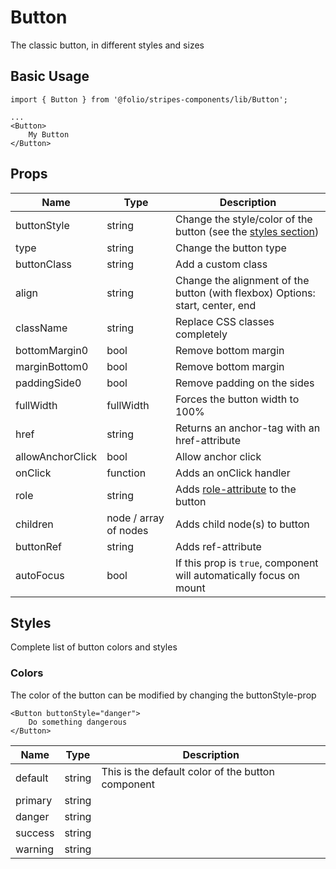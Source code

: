 # Button

The classic button, in different styles and sizes

## Basic Usage

```
import { Button } from '@folio/stripes-components/lib/Button';

...
<Button>
    My Button
</Button>
```

## Props
Name | Type | Description
--- | --- | ---
buttonStyle | string | Change the style/color of the button (see the [styles section](/?selectedKind=Button&selectedStory=Styles)) |
type | string | Change the button type |
buttonClass | string | Add a custom class |
align | string | Change the alignment of the button (with flexbox) Options: start, center, end |
className | string | Replace CSS classes completely |
bottomMargin0 | bool | Remove bottom margin |
marginBottom0 | bool | Remove bottom margin |
paddingSide0 | bool | Remove padding on the sides |
fullWidth | fullWidth | Forces the button width to 100% |
href | string | Returns an anchor-tag with an href-attribute |
allowAnchorClick | bool | Allow anchor click |
onClick | function | Adds an onClick handler |
role | string | Adds [role-attribute](https://www.w3.org/wiki/PF/XTech/HTML5/RoleAttribute) to the button |,
children | node / array of nodes | Adds child node(s) to button |
buttonRef | string | Adds ref-attribute |
autoFocus | bool | If this prop is `true`, component will automatically focus on mount | |

## Styles

Complete list of button colors and styles

### Colors
The color of the button can be modified by changing the buttonStyle-prop

```
<Button buttonStyle="danger">
    Do something dangerous
</Button>
```

Name | Type | Description
--- | --- | ---
default | string | This is the default color of the button component
primary | string | |
danger | string | |
success | string | |
warning | string | |
